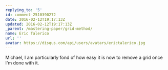 ```yaml
---
replying_to: '5'
id: comment-2510390272
date: 2016-02-12T19:17:13Z
updated: 2016-02-12T19:17:13Z
_parent: /mastering-paper/grid-method/
name: Eric Talerico
url: ''
avatar: https://disqus.com/api/users/avatars/erictalerico.jpg
---
```


Michael, I am particularly fond of how easy it is now to remove a grid once I'm done with it.
